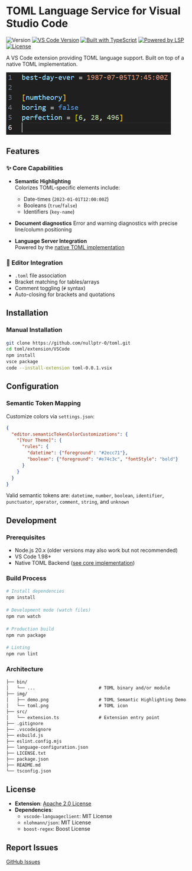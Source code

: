 # TOML Language Service for Visual Studio Code

![Version](https://img.shields.io/badge/version-0.0.1-blue)
[![VS Code Version](https://img.shields.io/badge/vscode-%3E%3D1.98.0-blueviolet)](https://code.visualstudio.com/)
[![Built with TypeScript](https://img.shields.io/badge/Built%20With-TypeScript-3178c6)](https://www.typescriptlang.org/)
[![Powered by LSP](https://img.shields.io/badge/Powered%20By-Language%20Server%20Protocol-3c8dbc)](https://microsoft.github.io/language-server-protocol/)
[![License](https://img.shields.io/badge/License-Apache%202.0-green)](https://www.apache.org/licenses/LICENSE-2.0.html)

A VS Code extension providing TOML language support. Built on top of a native TOML implementation.

![TOML Semantic Highlighting Demo](https://raw.githubusercontent.com/nullptr-0/toml/refs/heads/master/extension/VSCode/img/demo.png)

## Features

### ✨ Core Capabilities
- **Semantic Highlighting**  
  Colorizes TOML-specific elements include:  
  - Date-times (`2023-01-01T12:00:00Z`)
  - Booleans (`true`/`false`)
  - Identifiers (`key-name`)

- **Document diagnostics**
  Error and warning diagnostics with precise line/column positioning

- **Language Server Integration**  
  Powered by the [native TOML implementation](https://github.com/nullptr-0/toml)


### 🔧 Editor Integration
- `.toml` file association
- Bracket matching for tables/arrays
- Comment toggling (`#` syntax)
- Auto-closing for brackets and quotations

## Installation

### Manual Installation
```bash
git clone https://github.com/nullptr-0/toml.git
cd toml/extension/VSCode
npm install
vsce package
code --install-extension toml-0.0.1.vsix
```

## Configuration

### Semantic Token Mapping
Customize colors via `settings.json`:
```json
{
  "editor.semanticTokenColorCustomizations": {
    "[Your Theme]": {
      "rules": {
        "datetime": {"foreground": "#2ecc71"},
        "boolean": {"foreground": "#e74c3c", "fontStyle": "bold"}
      }
    }
  }
}
```
Valid semantic tokens are: `datetime`, `number`, `boolean`, `identifier`, `punctuator`, `operator`, `comment`, `string`, and `unknown`

## Development

### Prerequisites
- Node.js 20.x (older versions may also work but not recommended)
- VS Code 1.98+
- Native TOML Backend ([see core implementation](https://github.com/nullptr-0/toml))

### Build Process
```bash
# Install dependencies
npm install

# Development mode (watch files)
npm run watch

# Production build
npm run package

# Linting
npm run lint
```

### Architecture
```
├── bin/
│   └── ...                        # TOML binary and/or module
├── img/
│   ├── demo.png                   # TOML Semantic Highlighting Demo
│   └── toml.png                   # TOML icon
├── src/
│   └── extension.ts               # Extension entry point
├── .gitignore
├── .vscodeignore
├── esbuild.js
├── eslint.config.mjs
├── language-configuration.json
├── LICENSE.txt
├── package.json
├── README.md
└── tsconfig.json
```

## License
- **Extension**: [Apache 2.0 License](https://www.apache.org/licenses/LICENSE-2.0.html)
- **Dependencies**:
  - `vscode-languageclient`: MIT License
  - `nlohmann/json`: MIT License
  - `boost-regex`: Boost License

## Report Issues
[GitHub Issues](https://github.com/nullptr-0/toml/issues)